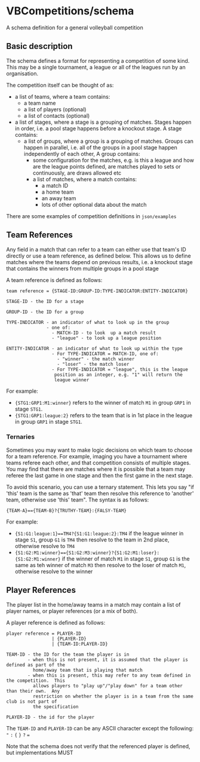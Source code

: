 # VBCompetitions/schema

A schema definition for a general volleyball competition

## Basic description

The schema defines a format for representing a competition of some kind.  This may be a single tournament, a league or all of the leagues run by an organisation.

The competition itself can be thought of as:

- a list of teams, where a team contains:
  - a team name
  - a list of players (optional)
  - a list of contacts (optional)
- a list of stages, where a stage is a grouping of matches.  Stages happen in order, i.e. a pool stage happens before a knockout stage.  A stage contains:
  - a list of groups, where a group is a grouping of matches.  Groups can happen in parallel, i.e. all of the groups in a pool stage happen independently of each other, A group contains:
    - some configuration for the matches, e.g. is this a league and how are the league points defined, are matches played to sets or continuously, are draws allowed etc
    - a list of matches, where a match contains:
      - a match ID
      - a home team
      - an away team
      - lots of other optional data about the match

There are some examples of competition definitions in `json/examples`

## Team References

Any field in a match that can refer to a team can either use that team's ID directly or use a team reference, as defined below.  This allows us to define matches where the teams depend on previous results, i.e. a knockout stage that contains the winners from multiple groups in a pool stage

A team reference is defined as follows:

```
team reference = {STAGE-ID:GROUP-ID:TYPE-INDICATOR:ENTITY-INDICATOR}

STAGE-ID - the ID for a stage

GROUP-ID - the ID for a group

TYPE-INDICATOR - an indicator of what to look up in the group
               - one of:
                 - MATCH-ID - to look  up a match result
                 - "league" - to look up a league position

ENTITY-INDICATOR - an indicator of what to look up within the type
                 - For TYPE-INDICATOR = MATCH-ID, one of:
                   - "winner" - the match winner
                   - "loser" - the match loser
                 - For TYPE-INDICATOR = "league", this is the league
                  position as an integer, e.g. "1" will return the
                  league winner
```

For example:
- `{STG1:GRP1:M1:winner}` refers to the winner of match `M1` in group `GRP1` in stage `STG1`.
- `{STG1:GRP1:league:2}` refers to the team that is in 1st place in the league in group `GRP1` in stage `STG1`.

### Ternaries

Sometimes you may want to make logic decisions on which team to choose for a team reference.  For example, imaging you have a tournament where teams referee each other, and that competition consists of multiple stages.  You may find that there are matches where it is possible that a team may referee the last game in one stage and then the first game in the next stage.

To avoid this scenario, you can use a ternary statement.  This lets you say "if 'this' team is the same as 'that' team then resolve this reference to 'another' team, otherwise use 'this' team".  The syntax is as follows:

```
{TEAM-A}=={TEAM-B}?{TRUTHY-TEAM}:{FALSY-TEAM}
```

For example:
- `{S1:G1:league:1}==TM4?{S1:G1:league:2}:TM4` if the league winner in stage `S1`, group `G1` is `TM4` then resolve to the team in 2nd place, otherwise resolve to `TM4`
- `{S1:G2:M1:winner}=={S1:G2:M3:winner}?{S1:G2:M1:loser}:{S1:G2:M1:winner}` if the winner of match `M1` in stage `S1`, group `G1` is the same as teh winner of match `M3` then resolve to the loser of match `M1`, otherwise resolve to the winner

## Player References

The player list in the home/away teams in a match may contain a list of player names, or player references (or a mix of both).

A player reference is defined as follows:

```
player reference = PLAYER-ID
                 | {PLAYER-ID}
                 | {TEAM-ID:PLAYER-ID}

TEAM-ID - the ID for the team the player is in
        - when this is not present, it is assumed that the player is defined as part of the
          home/away team that is playing that match
        - when this is present, this may refer to any team defined in the competition.  This
          allows players to "play up"/"play down" for a team other than their own.  Any
          restriction on whether the player is in a team from the same club is not part of
          the specification

PLAYER-ID - the id for the player
```

The `TEAM-ID` and `PLAYER-ID` can be any ASCII character except the following: `"` `:` `{` `}` `?` `=`

Note that the schema does not verify that the referenced player is defined, but implementations MUST
